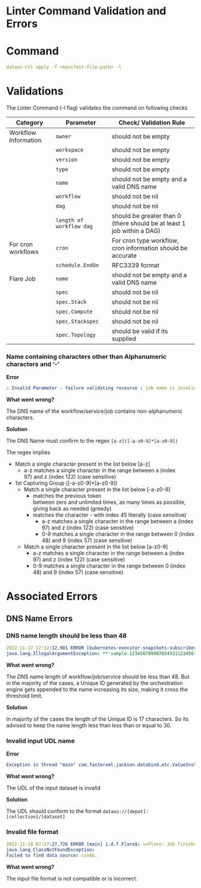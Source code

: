 # **Linter Command Validation and Errors**

# **Command**

```yaml
dataos-ctl apply -f <manifest-file-path> -l
```

# **Validations**

The Linter Command (-l flag) validates the command on following checks

| Category | Parameter | Check/ Validation Rule |
| --- | --- | --- |
| Workflow Information | `owner` | should not be empty |
|  | `workspace` | should not be empty |
|  | `version` | should not be empty |
|  | `type` | should not be empty |
|  | `name` | should not be empty and a valid DNS name |
|  | `workflow` | should not be nil |
|  | `dag` | should not be nil |
|  | `length of workflow dag` | should be greater than 0 (there should be at least 1 job within a DAG) |
| For cron workflows | `cron` | For cron type workflow, cron information should be accurate |
|  | `schedule.EndOn` | RFC3339 format |
| Flare Job | `name` | should not be empty and a valid DNS name |
|  | `spec` | should not be nil |
|  | `spec.Stack` | should not be nil |
|  | `spec.Compute` | should not be nil |
|  | `spec.Stackspec` | should not be nil |
|  | `spec.Topology` | should be valid if its supplied |

### **Name containing characters other than Alphanumeric characters and ‘-’**

**Error**

```yaml
⚠️ Invalid Parameter - failure validating resource : job name is invalid sample-$, must be less than 48 chars and conform to the following regex: [a-z]([-a-z0-9]*[a-z0-9])?
```

**What went wrong?**

The DNS name of the workflow/service/job contains non-alphanumeric characters.

**Solution**

The DNS Name must confirm to the regex `[a-z]([-a-z0-9]*[a-z0-9])`

The regex implies

- Match a single character present in the list below [a-z]
    - a-z matches a single character in the range between a (index 97) and z (index 122) (case sensitive)
- 1st Capturing Group ([-a-z0-9]*[a-z0-9])
    - Match a single character present in the list below [-a-z0-9]
        - matches the previous token between zero and unlimited times, as many times as possible, giving back as needed (greedy)
        - matches the character - with index 45 literally (case sensitive)
            - a-z matches a single character in the range between a (index 97) and z (index 122) (case sensitive)
            - 0-9 matches a single character in the range between 0 (index 48) and 9 (index 57) (case sensitive)
    - Match a single character present in the list below [a-z0-9]
        - a-z matches a single character in the range between a (index 97) and z (index 122) (case sensitive)
        - 0-9 matches a single character in the range between 0 (index 48) and 9 (index 57) (case sensitive)

# **Associated Errors**

## **DNS Name Errors**

### **DNS name length should be less than 48**

```yaml
2022-11-17 12:32:12,901 ERROR [kubernetes-executor-snapshots-subscribers-0] o.a.s.s.c.k.ExecutorPodsSnapshotsStoreImpl: Going to stop due to IllegalArgumentException
java.lang.IllegalArgumentException: **'sample-12345678998765432112345678-d606d38485934408'** in spark.kubernetes.executor.podNamePrefix is invalid. must conform https://kubernetes.io/docs/concepts/overview/working-with-objects/names/#dns-label-names and the value length <= 47
```

**What went wrong?**

The DNS name length of workflow/job/service should be less than 48. But in the majority of the cases, a Unique ID generated by the orchestration engine gets appended to the name increasing its size, making it cross the threshold limit.

**Solution**

In majority of the cases the length of the Unique ID is 17 characters. So its advised to keep the name length less than less than or equal to 30.

### **Invalid input UDL name**

**Error**

```yaml
Exception in thread "main" com.fasterxml.jackson.databind.etc.ValueInstantiationException: Cannot construct instance of `io.dataos.flare.configurations.job.input.Input`, problem: Invalid dataset found: dataos:////thirdparty01:analytics/survey_unpivot/unpivot_data.csv
```

**What went wrong?**

The UDL of the input dataset is invalid

**Solution**

The UDL should conform to the format `dataos://[depot]:[collection]/[dataset]`


### **Invalid file format**

```yaml
2022-11-18 07:57:27,726 ERROR [main] i.d.f.Flare$: =>Flare: Job finished with error build version: 6.0.91-dev; workspace name: public; workflow name: test-03-dataset; workflow run id: 3bdc1dcb-5130-49a5-97e9-e332e238396a; run as user: piyushjoshi; job name: sample-123; job run id: 3b0c3db5-ea06-4727-96ff-8f493ff80257; 
java.lang.ClassNotFoundException: 
Failed to find data source: csvbb. 
```

**What went wrong?**

The input file format is not compatible or is incorrect.